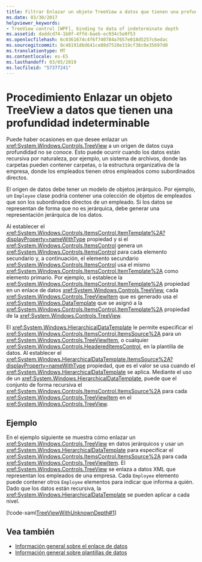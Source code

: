 ```yaml
---
title: Filtrar Enlazar un objeto TreeView a datos que tienen una profundidad indeterminable
ms.date: 03/30/2017
helpviewer_keywords:
- TreeView control [WPF], binding to data of indeterminate depth
ms.assetid: daddcd74-1b0f-4ffd-baeb-ec934c5e0f53
ms.openlocfilehash: 6c0361674c4f6f740784a7657e018d5257c6edac
ms.sourcegitcommit: 0c48191d6d641ce88d7510e319cf38c0e35697d0
ms.translationtype: MT
ms.contentlocale: es-ES
ms.lasthandoff: 03/05/2019
ms.locfileid: "57377241"
---
```

# <a name="how-to-bind-a-treeview-to-data-that-has-an-indeterminable-depth"></a>Procedimiento Enlazar un objeto TreeView a datos que tienen una profundidad indeterminable
Puede haber ocasiones en que desee enlazar un <xref:System.Windows.Controls.TreeView> a un origen de datos cuya profundidad no se conoce.  Esto puede ocurrir cuando los datos están recursiva por naturaleza, por ejemplo, un sistema de archivos, donde las carpetas pueden contener carpetas, o la estructura organizativa de la empresa, donde los empleados tienen otros empleados como subordinados directos.  
  
 El origen de datos debe tener un modelo de objetos jerárquico. Por ejemplo, un `Employee` clase podría contener una colección de objetos de empleados que son los subordinados directos de un empleado. Si los datos se representan de forma que no es jerárquica, debe generar una representación jerárquica de los datos.  
  
 Al establecer el <xref:System.Windows.Controls.ItemsControl.ItemTemplate%2A?displayProperty=nameWithType> propiedad y si el <xref:System.Windows.Controls.ItemsControl> genera un <xref:System.Windows.Controls.ItemsControl> para cada elemento secundario y, a continuación, el elemento secundario <xref:System.Windows.Controls.ItemsControl> usa el mismo <xref:System.Windows.Controls.ItemsControl.ItemTemplate%2A> como elemento primario. Por ejemplo, si establece la <xref:System.Windows.Controls.ItemsControl.ItemTemplate%2A> propiedad en un enlace de datos <xref:System.Windows.Controls.TreeView>, cada <xref:System.Windows.Controls.TreeViewItem> que es generado usa el <xref:System.Windows.DataTemplate> que se asignó a la <xref:System.Windows.Controls.ItemsControl.ItemTemplate%2A> propiedad de la <xref:System.Windows.Controls.TreeView>.  
  
 El <xref:System.Windows.HierarchicalDataTemplate> le permite especificar el <xref:System.Windows.Controls.ItemsControl.ItemsSource%2A> para un <xref:System.Windows.Controls.TreeViewItem>, o cualquier <xref:System.Windows.Controls.HeaderedItemsControl>, en la plantilla de datos. Al establecer el <xref:System.Windows.HierarchicalDataTemplate.ItemsSource%2A?displayProperty=nameWithType> propiedad, que es el valor se usa cuando el <xref:System.Windows.HierarchicalDataTemplate> se aplica. Mediante el uso de un <xref:System.Windows.HierarchicalDataTemplate>, puede que el conjunto de forma recursiva el <xref:System.Windows.Controls.ItemsControl.ItemsSource%2A> para cada <xref:System.Windows.Controls.TreeViewItem> en el <xref:System.Windows.Controls.TreeView>.  
  
## <a name="example"></a>Ejemplo  
 En el ejemplo siguiente se muestra cómo enlazar un <xref:System.Windows.Controls.TreeView> en datos jerárquicos y usar un <xref:System.Windows.HierarchicalDataTemplate> para especificar el <xref:System.Windows.Controls.ItemsControl.ItemsSource%2A> para cada <xref:System.Windows.Controls.TreeViewItem>.  El <xref:System.Windows.Controls.TreeView> se enlaza a datos XML que representan los empleados de una empresa.  Cada `Employee` elemento puede contener otros `Employee` elementos para indicar que informa a quién. Dado que los datos están recursiva, la <xref:System.Windows.HierarchicalDataTemplate> se pueden aplicar a cada nivel.  
  
 [!code-xaml[TreeViewWithUnknownDepth#1](~/samples/snippets/csharp/VS_Snippets_Wpf/TreeViewWithUnknownDepth/CS/Window1.xaml#1)]  
  
## <a name="see-also"></a>Vea también
- [Información general sobre el enlace de datos](../data/data-binding-overview.md)
- [Información general sobre plantillas de datos](../data/data-templating-overview.md)
